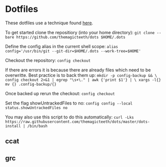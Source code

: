 # Dotfiles
These dotfiles use a technique found [here](https://developer.atlassian.com/blog/2016/02/best-way-to-store-dotfiles-git-bare-repo/).

To get started clone the repositiory (into your home directory):
`git clone --bare https://github.com/themagicteeth/dots $HOME/.dots`

Define the config alias in the current shell scope:
`alias config='/usr/bin/git --git-dir=$HOME/.dots --work-tree=$HOME'`

Checkout the repository:
`config checkout`
 
If there are errors it is because there are already files which need to be overwritte.
Best practice is to back them up:
`mkdir -p config-backup && \
config checkout 2>&1 | egrep "\s+\." | awk {'print $1'} | \
xargs -l{} mv {} .config-backup/{}`

Once backed up rerun the checkout:
`config checkout`

Set the flag showUntrackedFiles to no:
`config config --local status.showUntrackedFiles no`

You may also use this script to do this automatically:
`curl -Lks https://raw.githubusercontent.com/themagicteeth/dots/master/dots-install | /bin/bash`

## ccat

## grc


